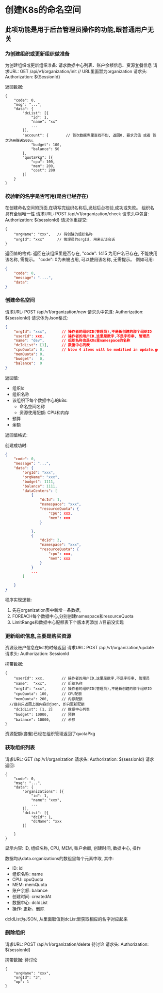 创建K8s的命名空间
===============

此项功能是用于后台管理员操作的功能,跟普通用户无关
----------------------------


### 为创建组织或更新组织做准备
为创建组织或更新组织准备: 请求数据中心列表、账户余额信息、资源套餐信息
请求URL: GET /api/v1/organization/init     // URL里面暂为organization
请求头: Authorization: ${SessionId}

返回数据:
```
{
    "code": 0,
    "msg": "...",
    "data": {
        "dcList": [{
            "id": 1,
            "name": "xx"
            ...
        }],
        "account": {        // 首次数据库里查找不到, 返回0, 要求充值 或者 首次注册赠送500元
            "budget": 100,
            "balance": 50
        },
        "quotaPkg": [{
            "cpu": 100,
            "mem": 200,
            "cost": 200
        }]
    }
}
```

### 校验新的名字是否可用(是否已经存在)
在创建命名空间的页面,在填写完组织名称后,发起后台校验,成功或失败。 组织名具有全局唯一性
请求URL: POST /api/v1/organization/check
请求头中包含: Authorization: ${sessionId}
请求体重提交: 

```
{
    "orgName": "xxx",   // 待创建的组织名称
    "orgId": "xxx"      // 管理员的orgId, 用来认证会话
}
```

返回值的格式:
返回在该组织里是否存在, "code": 1415 为用户名已存在, 不能使用该名称, 需提示。 "code": 0为未被占用, 可以使用该名称, 无需提示。
例如可用:
```json
{
    "code": 0,
    "message": "....",
    "data": 
}
```


### 创建命名空间
请求URL: POST /api/v1/organization/new
请求头中包含: Authorization: ${sessionId}
请求体为Json格式:
```json
{
    "orgId": "xxx",       // 操作者的组织ID(管理员),不是新创建的那个组织ID
    "userId": xxx,        // 操作者的用户ID,这里是数字,不是字符串, 管理员
    "name": "dev",        // 组织名称也是K8s里namespace的名称
    "dcIdList": [1],      // 数据中心列表
    "cpuQuota": 0,        // blow 4 items will be modified in update.go, omitempty
    "memQuota": 0,
    "budget":   0,
    "balance":  0
}
```

返回值:
* 组织Id
* 组织名称
* 该组织下每个数据中心的k8s:
    * 命名空间名称
    * 资源使用配额: CPU和内存
* 预算
* 余额

返回值格式:

创建成功时:
```json
{
    "code": 0,
    "message": "...",
    "data": {
        "orgId": "xxx",
        "orgName": "xxx",
        "budget": 1111,
        "balance": 1111,
        "dataCenters": [
            {
                "dcId": 1,
                "namespace": "xxx",
                "resourceQuota": {
                    "cpu": xxx,
                    "mem": xxx
                }

            },
            {
                "dcId": 3,
                "namespace": "xxx",
                "resourceQuota": {
                    "cpu": xxx,
                    "mem": xxx
                }
            }
            ...
        ]

    }
}
```

程序实现逻辑:
1. 先在organization表中新增一条数据,
2. FOREACH每个数据中心,分别创建namespace和resourceQuota
3. LimitRange和数据中心配额表下个版本再添加 //目前没实现

### 更新组织信息,主要是购买资源

资源及账户信息在list的时候返回
请求URL: POST /api/v1/organization/update
请求头: Authorization: SessionId

携带数据:
```
{
    "userId": xxx,        // 操作者的用户ID,这里是数字,不是字符串, 管理员
    "name":  "xxx",       // 组织名称
    "orgId": "xxx",       // 操作者的组织ID(管理员),不是新创建的那个组织ID
    "cpuQuota": 100,      // CPU配额
    "memQuota": 200,      // 内存配额
  //目前只返回上面内容的json, 即只更新配额 
    "dcIdList": [1, 2]    // 数据中心列表
    "budget": 10000,      // 预算
    "balance": 10000,     // 余额
}
```

资源配额(套餐)已经在组织管理返回了quotaPkg
    


### 获取组织列表

请求URL: GET /api/v1/organization
请求头: Authorization: ${sessionId}
请求返回:
```
{
    "code": 0,
    "msg": "...",
    "data": {
        "organizations": [{
            "id": 1,
            "name": "xxx",
            ... 
        }],
        "dcList": [{
            "dcId": 1,
            "dcName": "xxx
        }]
        
    }
}
```

显示内容:
ID, 组织名称, CPU, MEM, 账户余额, 创建时间, 数据中心, 操作

数据均从data.organizations的数组里每个元素中取, 其中: 

* ID: id
* 组织名称: name
* CPU:  cpuQuota
* MEM:  memQuota
* 账户余额: balance
* 创建时间: createdAt
* 数据中心: dcIdList
* 操作: 更新、删除

dcIdList为JSON, 从里面取值到dcList里获取相应的名字对应起来

### 删除组织
请求URL: POST /api/v1/organization/delete 待讨论
请求头: Authorization: ${sessionId}

携带数据: 待讨论
```
{
    "orgName": "xxx",
    "orgId": "3",
    "op": 1
}

```

